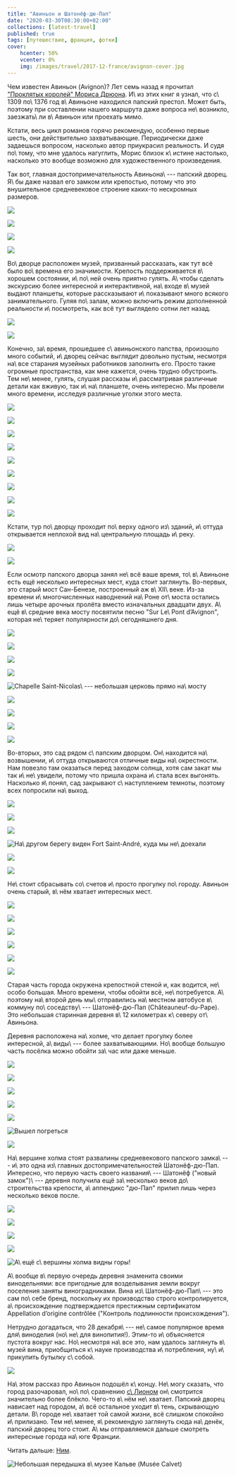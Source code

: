 ```yaml
---
title: "Авиньон и Шатонёф-дю-Пап"
date: "2020-03-30T08:30:00+02:00"
collections: [latest-travel]
published: true
tags: [путешествие, франция, фотки]
cover:
    hcenter: 50%
    vcenter: 0%
    img: /images/travel/2017-12-france/avignon-cover.jpg
---
```


Чем известен Авиньон (Avignon)? Лет семь назад я прочитал ["Проклятых королей"
Мориса Дрюона][books]. И\ из этих книг я узнал, что с\ 1309 по\ 1376 год
в\ Авиньоне находился папский престол. Может быть, поэтому при составлении
нашего маршрута даже вопроса не\ возникло, заезжать\ ли в\ Авиньон или проехать
мимо. 

Кстати, весь цикл романов горячо рекомендую, особенно первые шесть, они
действительно захватывающие. Периодически даже задаешься вопросом, насколько
автор приукрасил реальность. И судя по\ тому, что мне удалось нагуглить, Морис
близок к\ истине настолько, насколько это вообще возможно для художественного
произведения.

<!--more-->

Так вот, главная достопримечательность Авиньона\ --- папский дворец. Я\ бы даже
назвал его замком или крепостью, потому что это внушительное средневековое
строение каких-то нескромных размеров. 

![](/images/travel/2017-12-france/avignon-palais-1.jpg)

![](/images/travel/2017-12-france/avignon-palais-2.jpg)

![](/images/travel/2017-12-france/avignon-palais-3.jpg)

![](/images/travel/2017-12-france/avignon-palais-4.jpg)

Во\ дворце расположен музей, призванный рассказать, как тут всё было во\ времена
его значимости. Крепость поддерживается в\ хорошем состоянии, и\ по\ ней очень
приятно гулять. А\ чтобы сделать экскурсию более интересной и интерактивной,
на\ входе в\ музей выдают планшеты, которые рассказывают и\ показывают много
всякого занимательного. Гуляя по\ залам, можно включить режим дополненной
реальности и\ посмотреть, как всё тут выглядело сотни лет назад.

![](/images/travel/2017-12-france/avignon-tablet-1.jpg)

![](/images/travel/2017-12-france/avignon-tablet-2.jpg)

Конечно, за\ время, прошедшее с\ авиньонского папства, произошло много событий,
и\ дворец сейчас выглядит довольно пустым, несмотря на\ все старания музейных
работников заполнить его. Просто такие огромные пространства, как мне кажется,
очень трудно обустроить. Тем не\ менее, гулять, слушая рассказы и\ рассматривая
различные детали как вживую, так и\ на\ планшете, очень интересно. Мы провели
много времени, исследуя различные уголки этого места. 

![](/images/travel/2017-12-france/avignon-tour-1.jpg)

![](/images/travel/2017-12-france/avignon-tour-2.jpg)

![](/images/travel/2017-12-france/avignon-tour-3.jpg)

![](/images/travel/2017-12-france/avignon-tour-4.jpg)

![](/images/travel/2017-12-france/avignon-tour-5.jpg)

![](/images/travel/2017-12-france/avignon-tour-6.jpg)

![](/images/travel/2017-12-france/avignon-tour-7.jpg)

![](/images/travel/2017-12-france/avignon-tour-8.jpg)

![](/images/travel/2017-12-france/avignon-tour-9.jpg)

Кстати, тур по\ дворцу проходит по\ верху одного из\ зданий, и\ оттуда
открывается неплохой вид на\ центральную площадь и\ реку.

![](/images/travel/2017-12-france/avignon-top-1.jpg)

![](/images/travel/2017-12-france/avignon-top-2.jpg)

Если осмотр папского дворца занял не\ всё ваше время, то\ в\ Авиньоне есть ещё
несколько интересных мест, куда стоит заглянуть. Во-первых, это старый мост
Сан-Бенезе, построенный аж в\ XII\ веке. Из-за времени и\ многочисленных
наводнений на\ Роне от\ моста остались лишь четыре арочных пролёта вместо
изначальных двадцати двух. А\ ещё в\ средние века мосту посвятили песню "Sur
Le\ Pont d’Avignon", которая не\ теряет популярности до\ сегодняшнего дня.

![](https://www.youtube.com/watch?v=6OucINzR7EU)

![](/images/travel/2017-12-france/avignon-bridge-1.jpg)

![](/images/travel/2017-12-france/avignon-bridge-2.jpg)

![](/images/travel/2017-12-france/avignon-bridge-3.jpg)

![Chapelle Saint-Nicolas\ --- небольшая церковь прямо на\ мосту](/images/travel/2017-12-france/avignon-bridge-4.jpg)

![](/images/travel/2017-12-france/avignon-bridge-5.jpg)

![](/images/travel/2017-12-france/avignon-bridge-6.jpg)

![](/images/travel/2017-12-france/avignon-bridge-7.jpg)

![](/images/travel/2017-12-france/avignon-bridge-8.jpg)

Во-вторых, это сад рядом с\ папским дворцом. Он\ находится на\ возвышении,
и\ оттуда открываются отличные виды на\ окрестности. Нам повезло там оказаться
перед заходом солнца, хотя сам закат мы так и\ не\ увидели, потому что пришла
охрана и\ стала всех выгонять. Насколько я\ понял, сад закрывают
с\ наступлением темноты, поэтому всех попросили на\ выход.

![](/images/travel/2017-12-france/avignon-garden-1.jpg)

![](/images/travel/2017-12-france/avignon-garden-2-pano.jpg)

![](/images/travel/2017-12-france/avignon-garden-3.jpg)

![На\ другом берегу виден Fort Saint-André, куда мы не\ доехали](/images/travel/2017-12-france/avignon-garden-4.jpg)

![](/images/travel/2017-12-france/avignon-garden-5.jpg)

![](/images/travel/2017-12-france/avignon-garden-6.jpg)

Не\ стоит сбрасывать со\ счетов и\ просто прогулку по\ городу. Авиньон очень
старый, в\ нём хватает интересных мест. 

![](/images/travel/2017-12-france/avignon-streets-1.jpg)

![](/images/travel/2017-12-france/avignon-streets-2.jpg)

![](/images/travel/2017-12-france/avignon-streets-3.jpg)

![](/images/travel/2017-12-france/avignon-streets-4.jpg)

![](/images/travel/2017-12-france/avignon-streets-5.jpg)

![](/images/travel/2017-12-france/avignon-streets-6.jpg)

Старая часть города окружена крепостной стеной и, как водится, не\ особо
большая. Много времени, чтобы обойти всё, не\ потребуется. А\ поэтому
на\ второй день мы\ отправились на\ местном автобусе в\ коммуну
по\ соседству\ --- Шатонёф-дю-Пап (Châteauneuf-du-Pape). Это небольшая старинная
деревня в\ 12 километрах к\ северу от\ Авиньона.

Деревня расположена на\ холме, что делает прогулку более интересной,
а\ виды\ --- более захватывающими. Но\ вообще большую часть посёлка можно обойти
за\ час или даже меньше.

![](/images/travel/2017-12-france/chateauxneuf-walk-1.jpg)

![](/images/travel/2017-12-france/chateauxneuf-walk-2.jpg)

![](/images/travel/2017-12-france/chateauxneuf-walk-3.jpg)

![](/images/travel/2017-12-france/chateauxneuf-walk-4.jpg)

![](/images/travel/2017-12-france/chateauxneuf-walk-5.jpg)

![Вышел погреться](/images/travel/2017-12-france/chateauxneuf-walk-6.jpg)

![](/images/travel/2017-12-france/chateauxneuf-walk-7.jpg)

На\ вершине холма стоят развалины средневекового папского замка\ --- и\ это одна
из\ главных достопримечательностей Шатонёф-дю-Пап. Интересно, что первую часть
своего названия\ --- Шатонёф ("новый замок")\ --- деревня получила ещё
за\ несколько веков до\ строительства крепости, а\ аппендикс "дю-Пап" прилип
лишь через несколько веков после.

![](/images/travel/2017-12-france/chateauxneuf-castle-1.jpg)

![](/images/travel/2017-12-france/chateauxneuf-castle-2.jpg)

![](/images/travel/2017-12-france/chateauxneuf-castle-3.jpg)

![](/images/travel/2017-12-france/chateauxneuf-castle-4.jpg)

![А\ ещё с\ вершины холма видны горы!](/images/travel/2017-12-france/chateauxneuf-castle-5.jpg)

А\ вообще в\ первую очередь деревня знаменита своими винодельнями: все
пригодные для возделывания земли вокруг поселения заняты виноградниками. Вина
из\ Шатонёф-дю-Пап\ --- это сам по\ себе бренд, поскольку их производство строго
контролируется, а\ происхождение подтверждается престижным сертификатом
Appellation d’origine contrôlée ("Контроль подлинности происхождения").

Нетрудно догадаться, что 28 декабря\ --- не\ самое популярное время
для\ виноделия (но\ не\ для винопития!). Этим-то и\ объясняется пустота вокруг нас.
Но\ несмотря на\ все это, нам удалось заглянуть в\ музей вина, приобщиться
к\ науке производства и\ потребления, ну\ и\ прикупить бутылку с\ собой.

![](/images/travel/2017-12-france/chateauxneuf-wine.jpg)

На\ этом рассказ про Авиньон подошёл к\ концу. Не\ могу сказать, что город
разочаровал, но\ по\ сравнению [с\ Лионом][lyon] он\ смотрится значительно более
блёкло. Чего-то в\ нём не\ хватает. Папский дворец нависает над городом, а\ всё
остальное уходит в\ тень, скрывающую детали. В\ городе не\ хватает той самой жизни,
всё слишком спокойно и\ прилизано. Тем не\ менее, я\ рекомендую заглянуть сюда
на\ денёк, папский дворец того стоит. А\ мы отправляемся дальше смотреть
интересные города на\ юге Франции.

Читать дальше: [Ним](/post/nimes/).

![Небольшая передышка в\ музее Кальве (Musée Calvet)](/images/travel/2017-12-france/avignon-end.jpg)

[books]: https://ru.wikipedia.org/wiki/Проклятые_короли
[lyon]: /post/lyon/
